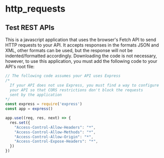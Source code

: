 # http_requests
## Test REST APIs

This is a javascript application that uses the browser's Fetch API to send HTTP requests to your API.
It accepts responses in the formats JSON and XML, other formats can be used, but the response will not be indented/formatted accordingly.
Downloading the code is not necessary, however, to use this application, you must add the following code to your API's root file:
```javascript
// The following code assumes your API uses Express
/*
  If your API does not use Express, you must find a way to configure
  your API so that CORS restrictions don't block the requests
  sent by the application
*/
const express = require('express')
const app = express()

app.use((req, res, next) => {
  res.set({
    "Access-Control-Allow-Headers": "*",
    "Access-Control-Allow-Methods": "*",
    "Access-Control-Allow-Origin": "*",
    "Access-Control-Expose-Headers": "*",
  })
})
```
